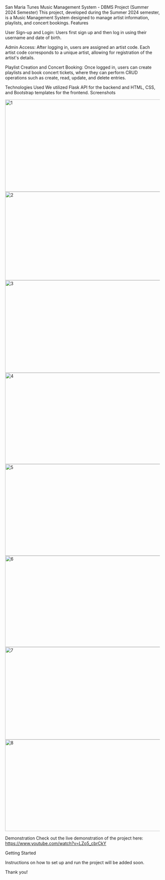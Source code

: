 San Maria Tunes
Music Management System - DBMS Project (Summer 2024 Semester)
This project, developed during the Summer 2024 semester, is a Music Management System designed to manage artist information, playlists, and concert bookings.
Features

User Sign-up and Login: Users first sign up and then log in using their username and date of birth.

Admin Access: After logging in, users are assigned an artist code. Each artist code corresponds to a unique artist, allowing for registration of the artist's details.

Playlist Creation and Concert Booking: Once logged in, users can create playlists and book concert tickets, where they can perform CRUD operations such as create, read, update, and delete entries.

Technologies Used
We utilized Flask API for the backend and HTML, CSS, and Bootstrap templates for the frontend.
Screenshots

<img width="668" height="299" alt="1" src="https://github.com/user-attachments/assets/43af3bcc-1f69-471c-8f77-c4485d6598f7" />
<img width="678" height="287" alt="2" src="https://github.com/user-attachments/assets/27817740-bef0-4c9e-bc59-4286bdafce6e" />
<img width="670" height="300" alt="3" src="https://github.com/user-attachments/assets/3f2f8984-98c4-46fa-8894-ca28ce33345a" />
<img width="671" height="296" alt="4" src="https://github.com/user-attachments/assets/5b2b246f-be16-4f2e-aa96-8ad1ba9582ad" />
<img width="679" height="297" alt="5" src="https://github.com/user-attachments/assets/75b7e534-099b-48f2-9f4d-62411ffb83ab" />
<img width="678" height="296" alt="6" src="https://github.com/user-attachments/assets/996826e1-deb5-4735-8c35-1f3f70a60248" />
<img width="670" height="300" alt="7" src="https://github.com/user-attachments/assets/f425d7df-1d75-4fe6-bdcd-c7c52332604e" />
<img width="670" height="297" alt="8" src="https://github.com/user-attachments/assets/5af56381-86b0-4b4c-8aa9-9cedf0c7d13d" />

Demonstration
Check out the live demonstration of the project here: https://www.youtube.com/watch?v=LZo5_cbrCkY

Getting Started

Instructions on how to set up and run the project will be added soon.

Thank you!


